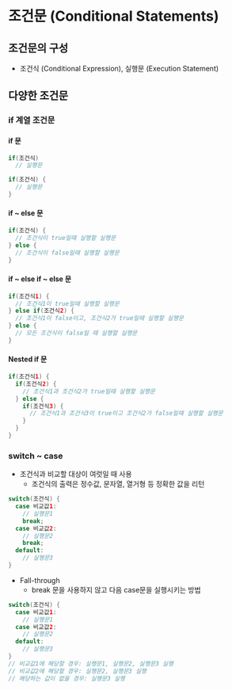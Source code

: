 # 조건문 (Conditional Statements)

## 조건문의 구성

- 조건식 (Conditional Expression), 실행문 (Execution Statement)

## 다양한 조건문

### if 계열 조건문

#### if 문

```java
if(조건식)
  // 실행문

if(조건식) {
  // 실행문
}
```

#### if ~ else 문

```java
if(조건식) {
  // 조건식이 true일때 실행할 실행문
} else {
  // 조건식이 false일때 실행할 실행문
}
```

#### if ~ else if ~ else 문

```java
if(조건식1) {
  // 조건식1이 true일때 실행할 실행문
} else if(조건식2) {
  // 조건식1이 false이고, 조건식2가 true일때 실행할 실행문
} else {
  // 모든 조건식이 false일 때 실행할 실행문
}
```

#### Nested if 문

```java
if(조건식1) {
  if(조건식2) {
    // 조건식1과 조건식2가 true일때 실행할 실행문
  } else {
    if(조건식3) {
      // 조건식1과 조건식3이 true이고 조건식2가 false일때 실행할 실행문
    }
  }
}
```

### switch ~ case

- 조건식과 비교할 대상이 여럿일 때 사용
  - 조건식의 출력은 정수값, 문자열, 열거형 등 정확한 값을 리턴

```java
switch(조건식) {
  case 비교값1:
    // 실행문1
    break;
  case 비교값2:
    // 실행문2
    break;
  default:
    // 실행문3
}
```

- Fall-through
  - break 문을 사용하지 않고 다음 case문을 실행시키는 방법

```java
switch(조건식) {
  case 비교값1:
    // 실행문1
  case 비교값2:
    // 실행문2
  default:
    // 실행문3
}
// 비교값1에 해당할 경우: 실행문1, 실행문2, 실행문3 실행
// 비교값2에 해당할 경우: 실행문2, 실행문3 실행
// 해당하는 값이 없을 경우: 실행문3 실행
```
